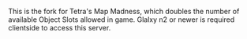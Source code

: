 This is the fork for Tetra's Map Madness, which doubles the number of available Object Slots allowed in game. Glalxy n2 or newer is required clientside to access this server.
